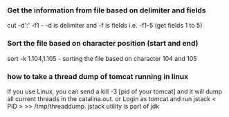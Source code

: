 ### Get the information from file based on delimiter and fields

cut -d':' -f1 <File name>  - -d is delimiter and -f is fields  i.e. -f1-5 (get fields 1 to 5)

### Sort the file based on character position (start and end)

   sort -k 1.104,1.105 <File Name> - sorting the file based on character 104 and 105

### how to take a thread dump of tomcat running in linux

  If you use Linux, you can send a kill -3 [pid of your tomcat] and it will dump all current threads in the catalina.out.
  or Login as tomcat and run jstack < PID > >> /tmp/threaddump. jstack utility is part of jdk  
